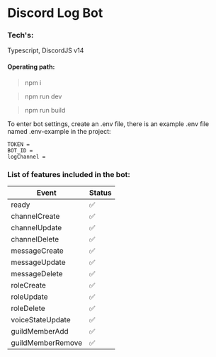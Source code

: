# Discord Log Bot

### Tech's:
Typescript, DiscordJS v14

#### Operating path: 
> npm i

> npm run dev

> npm run build

To enter bot settings, create an .env file, there is an example .env file named .env-example in the project:
```env
TOKEN = 
BOT_ID = 
logChannel = 
```
### List of features included in the bot:
| Event | Status |
| ------ | ------ | 
| ready | ✅ |
| channelCreate | ✅ |
| channelUpdate | ✅ |
| channelDelete | ✅ |
| messageCreate | ✅ |
| messageUpdate | ✅ |
| messageDelete | ✅ |
| roleCreate | ✅ |
| roleUpdate | ✅ |
| roleDelete | ✅ |
| voiceStateUpdate | ✅ |
| guildMemberAdd | ✅ |
| guildMemberRemove | ✅ |
